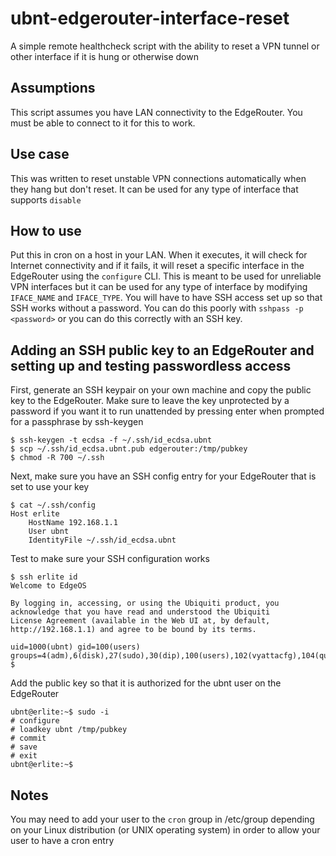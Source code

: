 # ubnt-edgerouter-interface-reset
A simple remote healthcheck script with the ability to reset a VPN tunnel or other interface if it is hung or otherwise down

## Assumptions

This script assumes you have LAN connectivity to the EdgeRouter. You must be able to connect to it for this to work.

## Use case

This was written to reset unstable VPN connections automatically when they hang but don't reset. It can be used for any type of interface that supports `disable`

## How to use

Put this in cron on a host in your LAN. When it executes, it will check for Internet connectivity and if it fails, it will reset a specific interface in the EdgeRouter using the `configure` CLI. This is meant to be used for unreliable VPN interfaces but it can be used for any type of interface by modifying `IFACE_NAME` and `IFACE_TYPE`. You will have to have SSH access set up so that SSH works without a password. You can do this poorly with `sshpass -p <password>` or you can do this correctly with an SSH key.

## Adding an SSH public key to an EdgeRouter and setting up and testing passwordless access

First, generate an SSH keypair on your own machine and copy the public key to the EdgeRouter. Make sure to leave the key unprotected by a password if you want it to run unattended by pressing enter when prompted for a passphrase by ssh-keygen

```
$ ssh-keygen -t ecdsa -f ~/.ssh/id_ecdsa.ubnt
$ scp ~/.ssh/id_ecdsa.ubnt.pub edgerouter:/tmp/pubkey
$ chmod -R 700 ~/.ssh
```

Next, make sure you have an SSH config entry for your EdgeRouter that is set to use your key

```
$ cat ~/.ssh/config
Host erlite
    HostName 192.168.1.1
    User ubnt
    IdentityFile ~/.ssh/id_ecdsa.ubnt
```

Test to make sure your SSH configuration works

```
$ ssh erlite id
Welcome to EdgeOS

By logging in, accessing, or using the Ubiquiti product, you
acknowledge that you have read and understood the Ubiquiti
License Agreement (available in the Web UI at, by default,
http://192.168.1.1) and agree to be bound by its terms.

uid=1000(ubnt) gid=100(users) groups=4(adm),6(disk),27(sudo),30(dip),100(users),102(vyattacfg),104(quaggavty)
$
```

Add the public key so that it is authorized for the ubnt user on the EdgeRouter

```
ubnt@erlite:~$ sudo -i
# configure
# loadkey ubnt /tmp/pubkey
# commit
# save
# exit
ubnt@erlite:~$ 
```

## Notes

You may need to add your user to the `cron` group in /etc/group depending on your Linux distribution (or UNIX operating system) in order to allow your user to have a cron entry